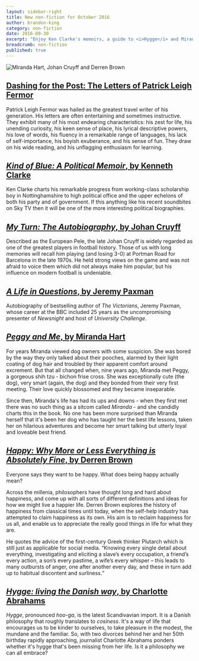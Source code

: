 ```yaml
---
layout: sidebar-right
title: New non-fiction for October 2016
author: brandon-king
category: non-fiction
date: 2016-09-30
excerpt: "Enjoy Ken Clarke's memoirs, a guide to <i>Hygge</i> and Miranda Hart's book about her dog, Peggy"
breadcrumb: non-fiction
published: true
---
```


![Miranda Hart, Johan Cruyff and Derren Brown](/images/featured/featured-october-non-fiction.jpg)

<h2><a href="https://suffolk.spydus.co.uk/cgi-bin/spydus.exe/ENQ/OPAC/BIBENQ/20549662?QRY=CTIBIB%3C%20IRN(62308779)&QRYTEXT=Dashing%20for%20the%20post%20%3A%20the%20letters%20of%20Patrick%20Leigh%20Fermor">Dashing for the Post: The Letters of Patrick Leigh Fermor</a></h2>

Patrick Leigh Fermor was hailed as the greatest travel writer of his generation. His letters are often entertaining and sometimes instructive. They exhibit many of his most endearing characteristics: his zest for life, his unending curiosity, his keen sense of place, his lyrical descriptive powers, his love of words, his fluency in a remarkable range of languages, his lack of self-importance, his boyish exuberance, and his sense of fun. They draw on his wide reading, and his unflagging enthusiasm for learning.

<h2><a href="https://suffolk.spydus.co.uk/cgi-bin/spydus.exe/ENQ/OPAC/BIBENQ/20551424?QRY=CTIBIB%3C%20IRN(65785698)&QRYTEXT=Kind%20of%20blue%20%3A%20a%20political%20memoir"><cite>Kind of Blue: A Political Memoir</cite>, by Kenneth Clarke</a></h2>

Ken Clarke charts his remarkable progress from working-class scholarship boy in Nottinghamshire to high political office and the upper echelons of both his party and of government. If this anything like his recent soundbites on Sky TV then it will be one of the more interesting political biographies.

<h2><a href="https://suffolk.spydus.co.uk/cgi-bin/spydus.exe/ENQ/OPAC/BIBENQ/20552870?QRY=CTIBIB%3C%20IRN(64988661)&QRYTEXT=My%20turn%20%3A%20the%20autobiography"><cite>My Turn: The Autobiography</cite>, by Johan Cruyff</a></h2>

Described as the European Pele, the late Johan Cruyff is widely regarded as one of the greatest players in football history. Those of us with long memories will recall him playing (and losing 3-0) at Portman Road for Barcelona in the late 1970s. He held strong views on the game and was not afraid to voice them which did not always make him popular, but his influence on modern football is undeniable.

<h2><a href="https://suffolk.spydus.co.uk/cgi-bin/spydus.exe/ENQ/OPAC/BIBENQ/20555674?QRY=CTIBIB%3C%20IRN(67086790)&QRYTEXT=A%20life%20in%20questions"><cite>A Life in Questions</cite>, by Jeremy Paxman</a></h2>

Autobiography of bestselling author of <cite>The Victorians</cite>, Jeremy Paxman, whose career at the BBC included 25 years as the uncompromising presenter of <cite>Newsnight</cite> and host of <cite>University Challenge</cite>.


<h2><a href="https://suffolk.spydus.co.uk/cgi-bin/spydus.exe/ENQ/OPAC/BIBENQ/20558325?QRY=CTIBIB%3C%20IRN(65595131)&QRYTEXT=Peggy%20and%20me"><cite>Peggy and Me</cite>, by Miranda Hart</a></h2>

For years Miranda viewed dog owners with some suspicion. She was bored by the way they only talked about their pooches, alarmed by their light coating of dog hair and troubled by their apparent comfort around excrement. But that all changed when, nine years ago, Miranda met Peggy, a gorgeous shih tzu - bichon frise cross. She was exceptionally cute (the dog), very smart (again, the dog) and they bonded from their very first meeting. Their love quickly blossomed and they became inseparable.

Since then, Miranda's life has had its ups and downs - when they first met there was no such thing as a sitcom called <cite>Miranda</cite> - and she candidly charts this in the book. No one has been more surprised than Miranda herself that it's been her dog who has taught her the best life lessons, taken her on hilarious adventures and become her smart talking but utterly loyal and loveable best friend.

<h2><a href="https://suffolk.spydus.co.uk/cgi-bin/spydus.exe/ENQ/OPAC/BIBENQ/20562030?QRY=CTIBIB%3C%20IRN(68493026)&QRYTEXT=Happy%20%3A%20why%20more%20or%20less%20everything%20is%20absolutely%20fine"><cite>Happy: Why More or Less Everything is Absolutely Fine</cite>, by Derren Brown</a></h2>

Everyone says they want to be happy. What does being happy actually mean?

Across the millenia, philosophers have thought long and hard about happiness, and come up with all sorts of different definitions and ideas for how we might live a happier life. Derren Brown explores the history of happiness from classical times until today, when the self-help industry has attempted to claim happiness as its own. His aim is to reclaim happiness for us all, and enable us to appreciate the really good things in life for what they are.

He quotes the advice of the first-century Greek thinker Plutarch which is still just as applicable for social media. <q>Knowing every single detail about everything, investigating and eliciting a slave’s every occupation, a friend’s every action, a son’s every pastime, a wife’s every whisper – this leads to many outbursts of anger, one after another every day, and these in turn add up to habitual discontent and surliness.</q>

<h2><a href="https://suffolk.spydus.co.uk/cgi-bin/spydus.exe/ENQ/OPAC/BIBENQ/20563745?QRY=CTIBIB%3C%20IRN(64990686)&QRYTEXT=Hygge%20%3A%20a%20celebration%20of%20simple%20pleasures%20%3A%20living%20the%20Danish%20way"><cite>Hygge: living the Danish way</cite>, by Charlotte Abrahams</a></h2>

<cite>Hygge</cite>, pronounced <i>hoo-ga</i>, is the latest Scandivavian import. It is a Danish philosophy that roughly translates to _cosiness_. It's a way of life that encourages us to be kinder to ourselves, to take pleasure in the modest, the mundane and the familiar. So, with two divorces behind her and her 50th birthday rapidly approaching, journalist Charlotte Abrahams ponders whether it's hygge that's been missing from her life. Is it a philosophy we can all embrace?
